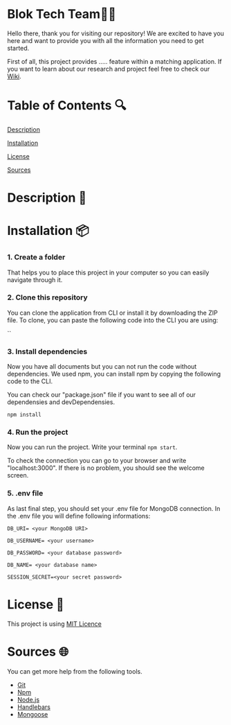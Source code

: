 # Blok Tech Team:technologist:

Hello there, thank you for visiting our repository! We are excited to have you here and want to provide you with all the information you need to get started.

First of all, this project provides ..... feature within a matching application. If you want to learn about our research and project feel free to check our [Wiki](coming).

# Table of Contents :mag:
[Description]()

[Installation]()

[License]()

[Sources]()


# Description :memo:


# Installation :package:
### 1. Create a folder
That helps you to place this project in your computer so you can easily navigate through it. 

### 2. Clone this repository 
You can clone the application from CLI or install it by downloading the ZIP file. To clone, you can paste the following code into the CLI you are using:

``

### 3. Install dependencies
Now you have all documents but you can not run the code without dependencies. We used npm, you can install npm by copying the following code to the CLI.

You can check our "package.json" file if you want to see all of our dependensies and devDependensies.

`npm install`

### 4. Run the project
Now you can run the project. Write your terminal `npm start`. 

To check the connection you can go to your browser and write "localhost:3000". If there is no problem, you should see the welcome screen.

### 5. .env file 
As last final step, you should set your .env file for MongoDB connection. In the .env file you will define following informations:

`DB_URI= <your MongoDB URI>`

`DB_USERNAME= <your username>`

`DB_PASSWORD= <your database password>`

`DB_NAME= <your database name>`

`SESSION_SECRET=<your secret password>`



# License :page_facing_up:
This project is using [MIT Licence](https://github.com/Sensinki/Blok-tech/blob/main/Project%20Tech/LICENCE)

# Sources :globe_with_meridians:
You can get more help from the following tools.
* [Git](https://git-scm.com/)
* [Npm](https://www.npmjs.com/)
* [Node.js](https://nodejs.org/en)
* [Handlebars](https://handlebarsjs.com/)
* [Mongoose](https://mongoosejs.com/)

